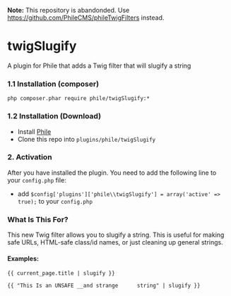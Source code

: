 **Note:** This repository is abandonded. Use https://github.com/PhileCMS/phileTwigFilters instead.

twigSlugify
===========

A plugin for Phile that adds a Twig filter that will slugify a string

### 1.1 Installation (composer)

```
php composer.phar require phile/twigSlugify:*
```

### 1.2 Installation (Download)

* Install [Phile](https://github.com/PhileCMS/Phile)
* Clone this repo into `plugins/phile/twigSlugify`

### 2. Activation

After you have installed the plugin. You need to add the following line to your `config.php` file:

* add `$config['plugins']['phile\\twigSlugify'] = array('active' => true);` to your `config.php`

### What Is This For?

This new Twig filter allows you to slugify a string. This is useful for making safe URLs, HTML-safe class/id names, or just cleaning up general strings.

#### Examples:

```twig
{{ current_page.title | slugify }}

{{ "This Is an UNSAFE __and strange      string" | slugify }}
```
